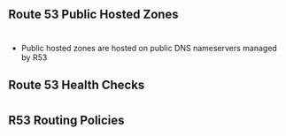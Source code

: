 ## Route 53 Public Hosted Zones

#

- Public hosted zones are hosted on public DNS nameservers managed by R53

## Route 53 Health Checks

#

## R53 Routing Policies

#
